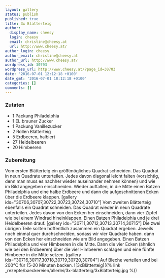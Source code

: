 ```yaml
---
layout: gallery
status: publish
published: true
title: 3x Blätterteig
author:
  display_name: cheesy
  login: cheesy
  email: christine@cheesy.at
  url: http://www.cheesy.at/
author_login: cheesy
author_email: christine@cheesy.at
author_url: http://www.cheesy.at/
wordpress_id: 30703
wordpress_url: http://www.cheesy.at/?page_id=30703
date: '2016-07-01 12:12:18 +0100'
date_gmt: '2016-07-01 10:12:18 +0100'
categories: []
comments: []
---
```

### Zutaten
* 1 Packung Philadelphia
* 1 EL brauner Zucker
* 1 Packung Vanillezucker
* 2 Rollen Blätterteig
* 5 Erdbeeren, halbiert
* 27 Heidelbeeren
* 20 Himbeeren

### Zubereitung
Vom ersten Blätterteig ein größtmögliches Quadrat schneiden. Das Quadrat in neun Quadrate unterteilen. Jedes davon diagonal leicht falten (vorsichtig, denn man muss es nachher wieder auseinander nehmen können) und wie im Bild angegeben einschneiden. Wieder auffalten, in die Mitte einen Batzen Philadelphia und eine halbe Erdbeere und dann die aufgeschnittenen Ecken über die Erdbeere klappen.
[gallery ids="30706,30707,30722,30723,30724,30710"]
Vom zweiten Blätterteig ebenfalls ein Quadrat schneiden. Das Quadrat wieder in neun Quadrate unterteilen. Jedes davon von den Ecken her einschneiden, dann vier Zipfel wie bei einem Windrad hineinklappen. Einen Batzen Philadelphia und je drei Heidelbeeren drauf.
[gallery ids="30711,30712,30713,30714,30715"]
Die zwei übrigen Teile sollten hoffentlich zusammen ein Quadrat ergeben. Jeweils noch einmal quer durchschneiden, sodass wir vier Quadrate haben. dann von den Ecken her einschneiden wie am Bild angegeben. Einen Batzen Philadelphia und vier Himbeeren in die Mitte. Dann die vier Ecken (ähnlich wie bei den Erdbeeren) über die vier Himbeeren schlagen und eine fünfte Himbeere in die Mitte setzen.
[gallery ids="30716,30717,30718,30719,30720,30704"]
Auf Bleche verteilen und bei 200°C für 15-20 Minuten backen.
![3xBlätterteig]({% link _rezepte/baeckereien/allerlei/3x-blatterteig/3xBlätterteig.jpg %})
